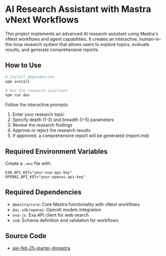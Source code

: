 # AI Research Assistant with Mastra vNext Workflows

This project implements an advanced AI research assistant using Mastra's vNext workflows and agent capabilities. It creates an interactive, human-in-the-loop research system that allows users to explore topics, evaluate results, and generate comprehensive reports.

## How to Use

```bash
# Install dependencies
npm install

# Run the research assistant
npm run dev
```

Follow the interactive prompts:

1. Enter your research topic
2. Specify depth (1-3) and breadth (1-5) parameters
3. Review the research findings
4. Approve or reject the research results
5. If approved, a comprehensive report will be generated (report.md)

## Required Environment Variables

Create a `.env` file with:

```
EXA_API_KEY="your-exa-api-key"
OPENAI_API_KEY="your-openai-api-key"
```

## Required Dependencies

- `@mastra/core`: Core Mastra functionality with vNext workflows
- `@ai-sdk/openai`: OpenAI models integration
- `exa-js`: Exa API client for web search
- `zod`: Schema definition and validation for workflows

## Source Code

- [aie-feb-25-starter-@mastra](https://github.com/@mastra-ai/aie-feb-25-starter-@mastra)

